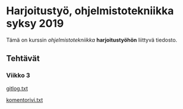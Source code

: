 # Harjoitustyö, ohjelmistotekniikka syksy 2019

Tämä on kurssin *ohjelmistotekniikka* **harjoitustyöhön** liittyvä tiedosto.

## Tehtävät

### Viikko 3

[gitlog.txt](https://github.com/aquocite/ot-harjoitustyo/blob/master/laskarit/viikko1/gitlog.txt)

[komentorivi.txt](https://github.com/aquocite/ot-harjoitustyo/blob/master/laskarit/viikko1/komentorivi.txt)
